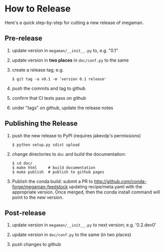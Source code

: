 # How to Release

Here's a quick step-by-step for cutting a new release of megaman.

## Pre-release

1. update version in ``megaman/__init__.py`` to, e.g. "0.1"

2. update version in **two places** in ``doc/conf.py`` to the same

3. create a release tag; e.g.
   ```
   $ git tag -a v0.1 -m 'version 0.1 release'
   ```

4. push the commits and tag to github

5. confirm that CI tests pass on github

6. under "tags" on github, update the release notes


## Publishing the Release

1. push the new release to PyPI (requires jakevdp's permissions)
   ```
   $ python setup.py sdist upload
   ```

2. change directories to ``doc`` and build the documentation:
   ```
   $ cd doc/
   $ make html     # build documentation
   $ make publish  # publish to github pages
   ```

3. Publish the conda build:
   submit a PR to http://github.com/conda-forge/megaman-feedstock
   updating recipe/meta.yaml with the appropriate version. Once merged,
   then the conda install command will point to the new version.

## Post-release

1. update version in ``megaman/__init__.py`` to next version; e.g. '0.2.dev0'

2. update version in ``doc/conf.py`` to the same (in two places)

3. push changes to github
